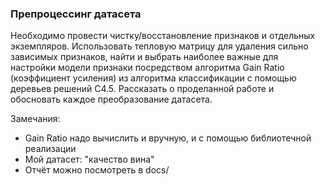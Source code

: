 
### Препроцессинг датасета

Необходимо провести чистку/восстановление признаков и отдельных экземпляров. Использовать тепловую матрицу для удаления сильно зависимых признаков, найти и выбрать наиболее важные для настройки модели признаки посредством алгоритма Gain Ratio (коэффициент усиления) из алгоритма классификации с помощью деревьев решений C4.5. Рассказать о проделанной работе и обосновать каждое преобразование датасета.

Замечания:
- Gain Ratio надо вычислить и вручную, и с помощью библиотечной реализации
- Мой датасет: "качество вина"
- Отчёт можно посмотреть в docs/
